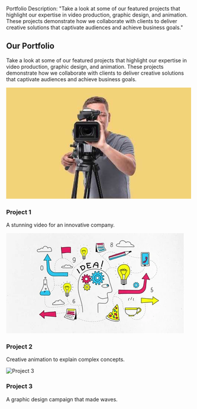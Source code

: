 Portfolio Description:
"Take a look at some of our featured projects that highlight our expertise in video production, graphic design, and animation. These projects demonstrate how we collaborate with clients to deliver creative solutions that captivate audiences and achieve business goals."





<section id="portfolio">
    <h2>Our Portfolio</h2>
    <p>
        Take a look at some of our featured projects that highlight our expertise in video production, graphic design, and animation. These projects demonstrate how we collaborate with clients to deliver creative solutions that captivate audiences and achieve business goals.
    </p>
    <div class="portfolio">
        <div class="project">
            <img src="vp.jpg" alt="Project 1">
            <h3>Project 1</h3>
            <p>A stunning video for an innovative company.</p>
        </div>
        <div class="project">
            <img src="p2.webp" alt="Project 2">
            <h3>Project 2</h3>
            <p>Creative animation to explain complex concepts.</p>
        </div>
        <div class="project">
            <img src="wave.avif" alt="Project 3">
            <h3>Project 3</h3>
            <p>A graphic design campaign that made waves.</p>
        </div>
    </div>
</section>

